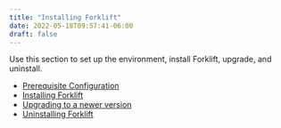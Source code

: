 ```yaml
---
title: "Installing Forklift"
date: 2022-05-18T09:57:41-06:00
draft: false
---
```

Use this section to set up the environment, install Forklift, upgrade, and uninstall.
* [Prerequisite Configuration]()
* [Installing Forklift]()
* [Upgrading to a newer version]()
* [Uninstalling Forklift]()
